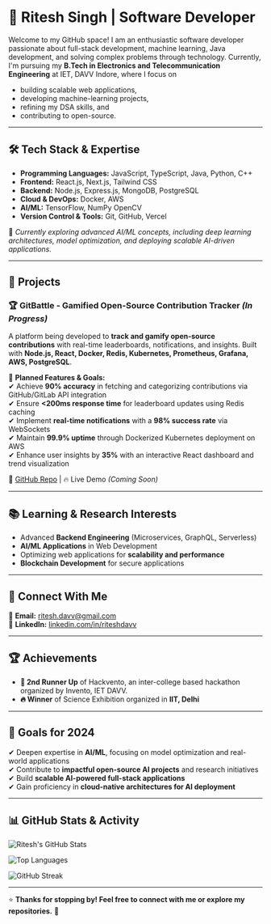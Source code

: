 # 🚀 Ritesh Singh | Software Developer  

Welcome to my GitHub space! I am an enthusiastic software developer passionate about full-stack development, machine learning, Java development, and solving complex problems through technology. Currently, I'm pursuing my **B.Tech in Electronics and Telecommunication Engineering** at IET, DAVV Indore, 
where I focus on 
- building scalable web applications,
- developing machine-learning projects,
- refining my DSA skills, and
- contributing to open-source.  

---

## 🛠 Tech Stack & Expertise  

- **Programming Languages:** JavaScript, TypeScript, Java, Python, C++
- **Frontend:** React.js, Next.js, Tailwind CSS 
- **Backend:** Node.js, Express.js, MongoDB, PostgreSQL
- **Cloud & DevOps:** Docker, AWS
- **AI/ML:** TensorFlow, NumPy OpenCV
- **Version Control & Tools:** Git, GitHub, Vercel

📌 *Currently exploring advanced AI/ML concepts, including deep learning architectures, model optimization, and deploying scalable AI-driven applications.*  

---

## 🚀 Projects  

### 🏆 GitBattle - Gamified Open-Source Contribution Tracker *(In Progress)*  
A platform being developed to **track and gamify open-source contributions** with real-time leaderboards, notifications, and insights. 
Built with **Node.js, React, Docker, Redis, Kubernetes, Prometheus, Grafana, AWS, PostgreSQL**.

🚀 **Planned Features & Goals:**  
✔ Achieve **90% accuracy** in fetching and categorizing contributions via GitHub/GitLab API integration  
✔ Ensure **<200ms response time** for leaderboard updates using Redis caching  
✔ Implement **real-time notifications** with a **98% success rate** via WebSockets  
✔ Maintain **99.9% uptime** through Dockerized Kubernetes deployment on AWS  
✔ Enhance user insights by **35%** with an interactive React dashboard and trend visualization  

🔗 [GitHub Repo](https://github.com/riteshdavv/gitbattle) | 🔥 Live Demo *(Coming Soon)*  

---

## 📚 Learning & Research Interests  

- Advanced **Backend Engineering** (Microservices, GraphQL, Serverless)  
- **AI/ML Applications** in Web Development  
- Optimizing web applications for **scalability and performance**  
- **Blockchain Development** for secure applications  

---

## 🔗 Connect With Me  

📩 **Email:** [ritesh.davv@gmail.com](mailto:ritesh.davv@gmail.com)  
💼 **LinkedIn:** [linkedin.com/in/riteshdavv](https://linkedin.com/in/riteshdavv) 

---

## 🏆 Achievements  

- **🏅 2nd Runner Up** of Hackvento, an inter-college based hackathon organized by Invento, IET DAVV.
- **🔥 Winner** of Science Exhibition organized in **IIT, Delhi**

---

## 🎯 Goals for 2024  

✔ Deepen expertise in **AI/ML**, focusing on model optimization and real-world applications  
✔ Contribute to **impactful open-source AI projects** and research initiatives  
✔ Build **scalable AI-powered full-stack applications**  
✔ Gain proficiency in **cloud-native architectures for AI deployment**  

---

## 📊 GitHub Stats & Activity  

![Ritesh's GitHub Stats](https://github-readme-stats.vercel.app/api?username=riteshdavv&show_icons=true&theme=dark)  

![Top Languages](https://github-readme-stats.vercel.app/api/top-langs/?username=riteshdavv&layout=compact&theme=dark)  

![GitHub Streak](https://github-readme-streak-stats.herokuapp.com/?user=riteshdavv&theme=dark)  

---

⭐ **Thanks for stopping by! Feel free to connect with me or explore my repositories.** 🚀
